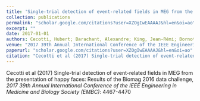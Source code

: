 ```yaml
---
title: 'Single-trial detection of event-related fields in MEG from the presentation of happy faces: Results of the Biomag 2016 data challenge'
collection: publications
permalink: "scholar.google.com/citations?user=XZOgIwEAAAAJ&hl=en&oi=ao"
excerpt: ""
date: 2017-01-01
authors: Cecotti, Hubert; Barachant, Alexandre; King, Jean-Rémi; Bornot, J Sanchez; Prasad, Girijesh; 
venue: "2017 39th Annual International Conference of the IEEE Engineering in Medicine and Biology Society (EMBC)"
paperurl: "scholar.google.com/citations?user=XZOgIwEAAAAJ&hl=en&oi=ao"
citation: "Cecotti et al (2017) Single-trial detection of event-related fields in MEG from the presentation of happy faces: Results of the Biomag 2016 data challenge, <i>2017 39th Annual International Conference of the IEEE Engineering in Medicine and Biology Society (EMBC)</i>: 4467-4470"
---
```

Cecotti et al (2017) Single-trial detection of event-related fields in MEG from the presentation of happy faces: Results of the Biomag 2016 data challenge, <i>2017 39th Annual International Conference of the IEEE Engineering in Medicine and Biology Society (EMBC)</i>: 4467-4470
